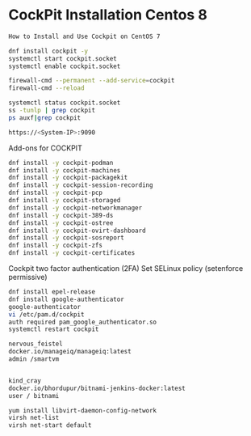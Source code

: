 # CockPit Installation Centos 8

```bash
How to Install and Use Cockpit on CentOS 7

dnf install cockpit -y
systemctl start cockpit.socket
systemctl enable cockpit.socket

firewall-cmd --permanent --add-service=cockpit
firewall-cmd --reload

systemctl status cockpit.socket
ss -tunlp | grep cockpit
ps auxf|grep cockpit

https://<System-IP>:9090
```
 Add-ons for COCKPIT
```bash
dnf install -y cockpit-podman
dnf install -y cockpit-machines
dnf install -y cockpit-packagekit
dnf install -y cockpit-session-recording
dnf install -y cockpit-pcp
dnf install -y cockpit-storaged
dnf install -y cockpit-networkmanager
dnf install -y cockpit-389-ds
dnf install -y cockpit-ostree
dnf install -y cockpit-ovirt-dashboard
dnf install -y cockpit-sosreport
dnf install -y cockpit-zfs
dnf install -y cockpit-certificates

```
Cockpit two factor authentication (2FA)
Set SELinux policy (setenforce permissive)

```bash
dnf install epel-release
dnf install google-authenticator
google-authenticator
vi /etc/pam.d/cockpit
auth required pam_google_authenticator.so
systemctl restart cockpit

```
```bash
nervous_feistel
docker.io/manageiq/manageiq:latest	
admin /smartvm


kind_cray
docker.io/bhordupur/bitnami-jenkins-docker:latest	
user / bitnami

````
```bash
yum install libvirt-daemon-config-network
virsh net-list
virsh net-start default
````
